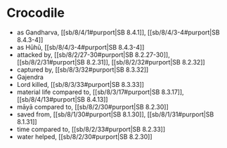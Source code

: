 # Crocodile

* as Gandharva, [[sb/8/4/1#purport|SB 8.4.1]], [[sb/8/4/3-4#purport|SB 8.4.3-4]]
* as Hūhū, [[sb/8/4/3-4#purport|SB 8.4.3-4]]
* attacked by, [[sb/8/2/27-30#purport|SB 8.2.27-30]], [[sb/8/2/31#purport|SB 8.2.31]], [[sb/8/2/32#purport|SB 8.2.32]]
* captured by, [[sb/8/3/32#purport|SB 8.3.32]]
* Gajendra
* Lord killed, [[sb/8/3/33#purport|SB 8.3.33]]
* material life compared to, [[sb/8/3/17#purport|SB 8.3.17]], [[sb/8/4/13#purport|SB 8.4.13]]
* māyā compared to, [[sb/8/2/30#purport|SB 8.2.30]]
* saved from, [[sb/8/1/30#purport|SB 8.1.30]], [[sb/8/1/31#purport|SB 8.1.31]]
* time compared to, [[sb/8/2/33#purport|SB 8.2.33]]
* water helped, [[sb/8/2/30#purport|SB 8.2.30]]
